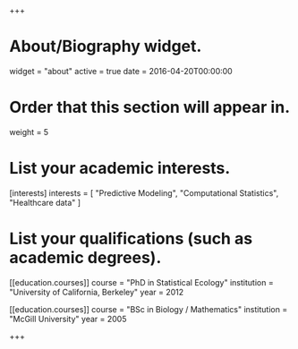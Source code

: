 +++
# About/Biography widget.
widget = "about"
active = true
date = 2016-04-20T00:00:00

# Order that this section will appear in.
weight = 5

# List your academic interests.
[interests]
  interests = [
    "Predictive Modeling",
    "Computational Statistics",
    "Healthcare data"
  ]

# List your qualifications (such as academic degrees).
[[education.courses]]
  course = "PhD in Statistical Ecology"
  institution = "University of California, Berkeley"
  year = 2012

[[education.courses]]
  course = "BSc in Biology / Mathematics"
  institution = "McGill University"
  year = 2005
 
+++

